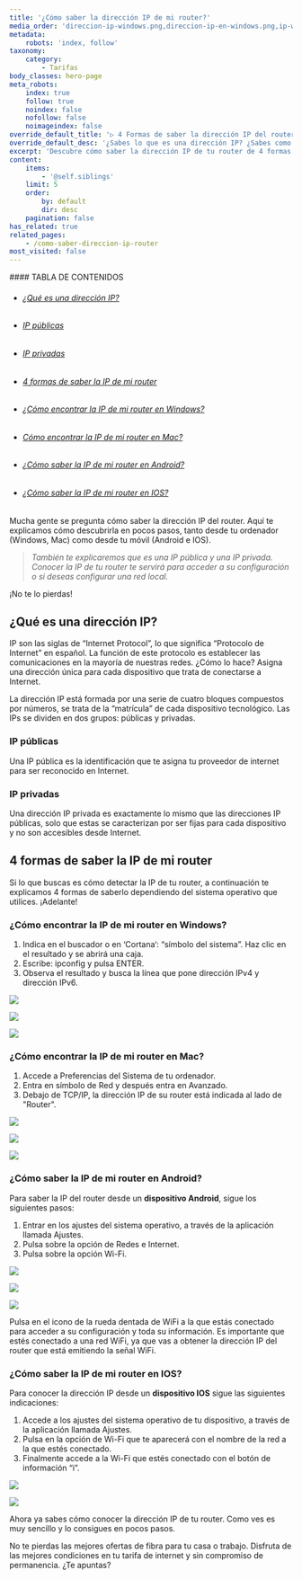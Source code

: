 ```yaml
---
title: '¿Cómo saber la dirección IP de mi router?'
media_order: 'direccion-ip-windows.png,direccion-ip-en-windows.png,ip-windows.png,direccion-ip-mac.png,direccion-ip-router-mac.png,ip-router-mac.png,ip-router-android.png,direccion-ip-android.png,direccion-ip-router-android.png,direccion-ip-ios.png,router-ip-ios.png'
metadata:
    robots: 'index, follow'
taxonomy:
    category:
        - Tarifas
body_classes: hero-page
meta_robots:
    index: true
    follow: true
    noindex: false
    nofollow: false
    noimageindex: false
override_default_title: '▷ 4 Formas de saber la dirección IP del router'
override_default_desc: '¿Sabes lo que es una dirección IP? ¿Sabes como saber la dirección IP de un router? En Virgin telco te contamos 4 formas de saberlo en Windows, Mac, Android e IOS ¿A qué esperas?'
excerpt: 'Descubre cómo saber la dirección IP de tu router de 4 formas diferentes: en ordenador con Windows y Mac; y en móvil desde Android e IOS.'
content:
    items:
        - '@self.siblings'
    limit: 5
    order:
        by: default
        dir: desc
    pagination: false
has_related: true
related_pages:
    - /como-saber-direccion-ip-router
most_visited: false
---
```


<!-- # ¿Cómo saber la dirección IP de mi router? -->

<!-- <div class="mb-5"></div> -->

<div class="links-list"></div>
#### TABLA DE CONTENIDOS

* ######  <span class="magnet-link">[¿Qué es una dirección IP?](#ip)</span>
* ######  <span class="magnet-link">[IP públicas](#publicas)</span>
* ######  <span class="magnet-link">[IP privadas](#privadas)</span>
* ######  <span class="magnet-link">[4 formas de saber la IP de mi router](#router)</span>
* ######  <span class="magnet-link">[¿Cómo encontrar la IP de mi router en Windows?](#windows)</span>
* ######  <span class="magnet-link">[Cómo encontrar la IP de mi router en Mac?](#mac)</span>
* ######  <span class="magnet-link">[¿Cómo saber la IP de mi router en Android?](#android)</span>
* ######  <span class="magnet-link">[¿Cómo saber la IP de mi router en IOS?](#ios)</span>

<div class="mb-5"></div>

Mucha gente se pregunta cómo saber la dirección IP del router. Aquí te explicamos cómo descubrirla en pocos pasos, tanto desde tu ordenador (Windows, Mac) como desde tu móvil (Android e IOS).

> _También te explicaremos que es una IP pública y una IP privada. Conocer la IP de tu router te servirá para acceder a su configuración o si deseas configurar una red local._ 

¡No te lo pierdas! 


## <span id="ip">¿Qué es una dirección IP?</span>

IP son las siglas de “Internet Protocol”, lo que  significa “Protocolo de Internet” en español. La función de este protocolo es establecer las comunicaciones en la mayoría de nuestras redes. ¿Cómo lo hace? Asigna una dirección única para cada dispositivo que trata de conectarse a Internet.

La dirección IP está formada por una serie de cuatro bloques compuestos por números, se trata de la “matrícula” de cada dispositivo tecnológico. Las IPs se dividen en dos grupos: públicas y privadas. 

### <span id="publicas">IP públicas</span>

Una IP pública es la identificación que te asigna tu proveedor de internet para ser reconocido en Internet.

### <span id="privadas">IP privadas</span>

Una dirección IP privada es exactamente lo mismo que las direcciones IP públicas, solo que estas se caracterizan por ser fijas para cada dispositivo y no son accesibles desde Internet.

## <span id="router">4 formas de saber la IP de mi router</span>

Si lo que buscas es cómo detectar la IP de tu router, a continuación te explicamos 4 formas de saberlo dependiendo del sistema operativo que utilices. ¡Adelante!

### <span id="windows">¿Cómo encontrar la IP de mi router en Windows?</span>

1. Indica en el buscador o en ‘Cortana‘: “símbolo del sistema”. Haz clic en el resultado y se abrirá una caja.
2. Escribe: ipconfig y pulsa ENTER.
3. Observa el resultado y busca la línea que pone dirección IPv4 y dirección IPv6.

![](direccion-ip-windows.png)

![](direccion-ip-en-windows.png)

![](ip-windows.png)

### <span id="mac">¿Cómo encontrar la IP de mi router en Mac?</span>

1. Accede a Preferencias del Sistema de tu ordenador. 
2. Entra en símbolo de Red y después entra en Avanzado. 
3. Debajo de TCP/IP, la dirección IP de su router está indicada al lado de "Router".

![](direccion-ip-mac.png)

![](direccion-ip-router-mac.png)

![](ip-router-mac.png)

### <span id="android">¿Cómo saber la IP de mi router en Android?</span>

Para saber la IP del router desde un **dispositivo Android**, sigue los siguientes pasos: 

1. Entrar en los ajustes del sistema operativo, a través de la aplicación llamada Ajustes.
2. Pulsa sobre la opción de Redes e Internet. 
3. Pulsa sobre la opción Wi-Fi.

![](ip-router-android.png)

![](direccion-ip-android.png)

![](direccion-ip-router-android.png)

Pulsa en el icono de la rueda dentada de WiFi a la que estás conectado para acceder a su configuración y toda su información.
Es importante que estés conectado a una red WiFi,  ya que vas a obtener la dirección IP del router que está emitiendo la señal WiFi.

### <span id="ios">¿Cómo saber la IP de mi router en IOS?</span>

Para conocer la dirección IP desde un **dispositivo IOS** sigue las siguientes indicaciones: 

1. Accede a los ajustes del sistema operativo de tu dispositivo, a través de la aplicación llamada Ajustes. 
2. Pulsa en la opción de Wi-Fi que te aparecerá con el nombre de la red a la que estés conectado.
3. Finalmente accede a la Wi-Fi que estés conectado con el botón de información “i”.

![](direccion-ip-ios.png)

![](router-ip-ios.png)

Ahora ya sabes cómo conocer la dirección IP de tu router. Como ves es muy sencillo y lo consigues en pocos pasos. 

No te pierdas las mejores ofertas de fibra para tu casa o trabajo. Disfruta de las mejores condiciones en tu tarifa de internet y sin compromiso de permanencia. ¿Te apuntas?
